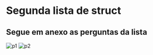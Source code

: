 # Segunda lista de struct

## Segue em anexo as perguntas da lista


![p1](https://user-images.githubusercontent.com/51101723/71222154-3100a080-22ae-11ea-9c25-5ba6a572e1db.jpg)
![p2](https://user-images.githubusercontent.com/51101723/71222155-3100a080-22ae-11ea-8169-e3346284549a.jpg)

